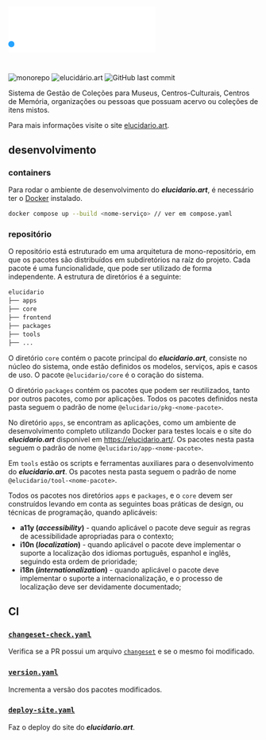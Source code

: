 <h1>
<picture>
<source media="(prefers-color-scheme: dark)" srcset="https://raw.githubusercontent.com/elucidario/elucidario.art/refs/heads/main/apps/site/public/svg/type%3Dvertical-color%3Dprimary-theme%3Ddark.svg">
<source media="(prefers-color-scheme: light)" srcset="https://raw.githubusercontent.com/elucidario/elucidario.art/refs/heads/main/apps/site/public/svg/type%3Dvertical-color%3Dprimary-theme%3Dlight.svg">
<img src="https://raw.githubusercontent.com/elucidario/elucidario.art/refs/heads/main/apps/site/public/svg/type%3Dvertical-color%3Dprimary-theme%3Ddark.svg" alt="Logo elucidario.art" width="296" style="margin-bottom: 16px">
</picture>
</h1>

![monorepo](https://img.shields.io/badge/monorepo-%230078c8?style=flat-square) ![elucidário.art](https://img.shields.io/website?url=https%3A%2F%2Felucidario.art&up_color=%2346C23A&down_color=%23FD7671&style=flat-square&label=elucidario.art&labelColor=011C3E) ![GitHub last commit](https://img.shields.io/github/last-commit/elucidario/elucidario.art?style=flat-square&labelColor=501028&color=e82070)

Sistema de Gestão de Coleções para Museus, Centros-Culturais, Centros de Memória, organizações ou pessoas que possuam acervo ou coleções de itens mistos.

Para mais informações visite o site [elucidario.art](https://elucidario.art?utm_source=github_readme).

## desenvolvimento

### containers

Para rodar o ambiente de desenvolvimento do ***elucidario.art***, é necessário ter o [Docker](https://www.docker.com/) instalado.

```bash
docker compose up --build <nome-serviço> // ver em compose.yaml
```

### repositório

O repositório está estruturado em uma arquitetura de mono-repositório, em que os pacotes são distribuídos em subdiretórios na raíz do projeto. Cada pacote é uma funcionalidade, que pode ser utilizado de forma independente. A estrutura de diretórios é a seguinte:

```bash
elucidario
├── apps
├── core
├── frontend
├── packages
├── tools
├── ...
```

O diretório `core` contém o pacote principal do ***elucidario.art***, consiste no núcleo do sistema, onde estão definidos os modelos, serviços, apis e casos de uso. O pacote `@elucidario/core` é o coração do sistema.

O diretório `packages` contém os pacotes que podem ser reutilizados, tanto por outros pacotes, como por aplicações. Todos os pacotes definidos nesta pasta seguem o padrão de nome `@elucidario/pkg-<nome-pacote>`.

No diretório `apps`, se encontram as aplicações, como um ambiente de desenvolvimento completo utilizando Docker para testes locais e o site do ***elucidario.art*** disponível em <https://elucidario.art/>. Os pacotes nesta pasta seguem o padrão de nome `@elucidario/app-<nome-pacote>`.

Em `tools` estão os scripts e ferramentas auxiliares para o desenvolvimento do ***elucidario.art***. Os pacotes nesta pasta seguem o padrão de nome `@elucidario/tool-<nome-pacote>`.

Todos os pacotes nos diretórios `apps` e `packages`, e o `core` devem ser construídos levando em conta as seguintes boas práticas de design, ou técnicas de programação, quando aplicáveis:

- **a11y (*accessibility*)** - quando aplicável o pacote deve seguir as regras de acessibilidade apropriadas para o contexto;
- **i10n (*localization*)** - quando aplicável o pacote deve implementar o suporte a localização dos idiomas português, espanhol e inglês, seguindo esta ordem de prioridade;
- **i18n (*internationalization*)** - quando aplicável o pacote deve implementar o suporte a internacionalização, e o processo de localização deve ser devidamente documentado;

## CI

### [`changeset-check.yaml`](./.github/workflows/changeset-check.yaml)

Verifica se a PR possui um arquivo [`changeset`](https://github.com/changesets/changesets/blob/main/docs/adding-a-changeset.md) e se o mesmo foi modificado.

### [`version.yaml`](./.github/workflows/version.yaml)

Incrementa a versão dos pacotes modificados.

### [`deploy-site.yaml`](./.github/workflows/deploy-site.yaml)

Faz o deploy do site do ***elucidario.art***.
